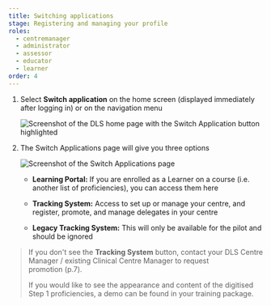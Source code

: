 ```yaml
---
title: Switching applications
stage: Registering and managing your profile
roles:
  - centremanager
  - administrator
  - assessor
  - educator
  - learner
order: 4
---
```


1. Select **Switch application** on the home screen (displayed immediately after logging in) or on the navigation menu

    ![Screenshot of the DLS home page with the Switch Application button highlighted](/img/switch-1.png)

3. The Switch Applications page will give you three options

    ![Screenshot of the Switch Applications page](/img/switch-2.png)

    - **Learning Portal:** If you are enrolled as a Learner on a course (i.e. another list of proficiencies), you can access them here

    - **Tracking System:** Access to set up or manage your centre, and register, promote, and manage delegates in your centre

    - **Legacy Tracking System:** This will only be available for the pilot and should be ignored

> If you don't see the **Tracking System** button, contact your DLS Centre Manager / existing Clinical Centre Manager to request promotion (p.7).
>
> If you would like to see the appearance and content of the digitised Step 1 proficiencies, a demo can be found in your training package.